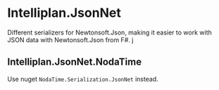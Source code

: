 # Intelliplan.JsonNet

Different serializers for Newtonsoft.Json, making it easier to work with JSON
data with Newtonsoft.Json from F#.
j
## Intelliplan.JsonNet.NodaTime

Use nuget `NodaTime.Serialization.JsonNet` instead.